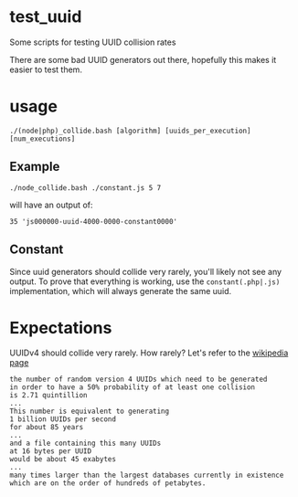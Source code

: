 # test_uuid
Some scripts for testing UUID collision rates

There are some bad UUID generators out there, hopefully this makes it easier to test them.

# usage

```
./(node|php)_collide.bash [algorithm] [uuids_per_execution] [num_executions]
```

## Example

```
./node_collide.bash ./constant.js 5 7
```
will have an output of:
```
35 'js000000-uuid-4000-0000-constant0000'
```

## Constant

Since uuid generators should collide very rarely, you'll likely not see any output.
To prove that everything is working, use the `constant(.php|.js)` implementation, which will always generate the same uuid.

# Expectations

UUIDv4 should collide very rarely. How rarely?
Let's refer to the [wikipedia page](https://en.wikipedia.org/wiki/Universally_unique_identifier#Collisions)

```
the number of random version 4 UUIDs which need to be generated
in order to have a 50% probability of at least one collision
is 2.71 quintillion
...
This number is equivalent to generating
1 billion UUIDs per second
for about 85 years
...
and a file containing this many UUIDs
at 16 bytes per UUID
would be about 45 exabytes
...
many times larger than the largest databases currently in existence
which are on the order of hundreds of petabytes.
```
